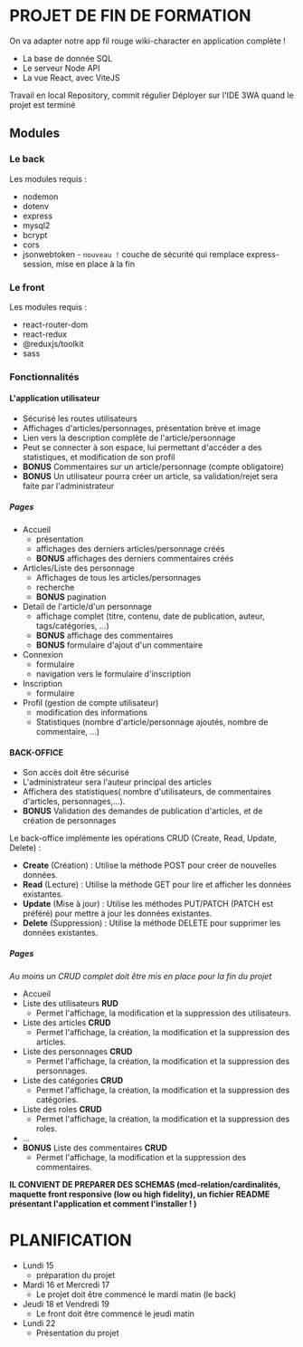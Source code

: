# PROJET DE FIN DE FORMATION

On va adapter notre app fil rouge wiki-character en application complète !
- La base de donnée SQL
- Le serveur Node API
- La vue React, avec ViteJS

Travail en local
Repository, commit régulier
Déployer sur l'IDE 3WA quand le projet est terminé

## Modules

### Le back
Les modules requis :
- nodemon
- dotenv
- express
- mysql2
- bcrypt
- cors 
- jsonwebtoken - `nouveau !` couche de sécurité qui remplace express-session, mise en place à la fin

### Le front 

Les modules requis :
- react-router-dom
- react-redux 
- @reduxjs/toolkit
- sass

### Fonctionnalités

#### L'application utilisateur

- Sécurisé les routes utilisateurs
- Affichages d'articles/personnages, présentation brève et image
- Lien vers la description complète de l'article/personnage
- Peut se connecter à son espace, lui permettant d'accéder a des statistiques, et modification de son profil
- **BONUS** Commentaires sur un article/personnage (compte obligatoire)
- **BONUS** Un utilisateur pourra créer un article, sa validation/rejet sera faite par l'administrateur

##### Pages
- Accueil
    - présentation
    - affichages des derniers articles/personnage créés
    - **BONUS** affichages des derniers commentaires créés
- Articles/Liste des personnage
    - Affichages de tous les articles/personnages
    - recherche
    - **BONUS** pagination
- Detail de l'article/d'un personnage
    - affichage complet (titre, contenu, date de publication, auteur, tags/catégories, ...)
    - **BONUS** affichage des commentaires
    - **BONUS** formulaire d'ajout d'un commentaire
- Connexion
    - formulaire
    - navigation vers le formulaire d'inscription
- Inscription
    - formulaire
- Profil (gestion de compte utilisateur)
    - modification des informations
    - Statistiques (nombre d'article/personnage ajoutés, nombre de commentaire, ...)


#### BACK-OFFICE

- Son accès doit être sécurisé
- L'administrateur sera l'auteur principal des articles
- Affichera des statistiques( nombre d'utilisateurs, de commentaires d'articles, personnages,...).
- **BONUS** Validation des demandes de publication d'articles, et de création de personnages

Le back-office implémente les opérations CRUD (Create, Read, Update, Delete) :
- **Create** (Création) : Utilise la méthode POST pour créer de nouvelles données.
- **Read** (Lecture) : Utilise la méthode GET pour lire et afficher les données existantes.
- **Update** (Mise à jour) : Utilise les méthodes PUT/PATCH (PATCH est préféré) pour mettre à jour les données existantes.
- **Delete** (Suppression) : Utilise la méthode DELETE pour supprimer les données existantes.

##### Pages
*Au moins un CRUD complet doit être mis en place pour la fin du projet*

- Accueil
- Liste des utilisateurs **RUD**
    - Permet l'affichage, la modification et la suppression des utilisateurs.
- Liste des articles **CRUD**
    - Permet l'affichage, la création, la modification et la suppression des articles.
- Liste des personnages **CRUD**
    - Permet l'affichage, la création, la modification et la suppression des personnages.
- Liste des catégories **CRUD**
    - Permet l'affichage, la création, la modification et la suppression des catégories.
- Liste des roles **CRUD**
    - Permet l'affichage, la création, la modification et la suppression des roles.
- ...
- **BONUS** Liste des commentaires **CRUD**
    - Permet l'affichage, la modification et la suppression des commentaires.

**IL CONVIENT DE PREPARER DES SCHEMAS (mcd-relation/cardinalités, maquette front responsive (low ou high fidelity), un fichier README présentant l'application et comment l'installer ! )**

# PLANIFICATION
- Lundi 15
    - préparation du projet
- Mardi 16 et Mercredi 17
    - Le projet doit être commencé le mardi matin (le back)
- Jeudi 18 et Vendredi 19
    - Le front doit être commencé le jeudi matin
- Lundi 22
    - Présentation du projet